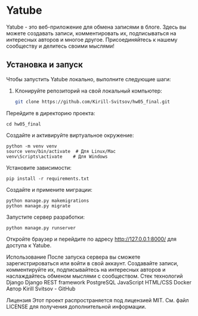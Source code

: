 # Yatube

Yatube - это веб-приложение для обмена записями в блоге. Здесь вы можете создавать записи, комментировать их, подписываться на интересных авторов и многое другое. Присоединяйтесь к нашему сообществу и делитесь своими мыслями!

## Установка и запуск

Чтобы запустить Yatube локально, выполните следующие шаги:

1. Клонируйте репозиторий на свой локальный компьютер:

   ```bash
   git clone https://github.com/Kirill-Svitsov/hw05_final.git
   ```
Перейдите в директорию проекта:
```
cd hw05_final
```

Создайте и активируйте виртуальное окружение:
```
python -m venv venv
source venv/bin/activate  # Для Linux/Mac
venv\Scripts\activate    # Для Windows
```

Установите зависимости:
```
pip install -r requirements.txt
```

Создайте и примените миграции:
```
python manage.py makemigrations
python manage.py migrate
```

Запустите сервер разработки:
```
python manage.py runserver
```
Откройте браузер и перейдите по адресу http://127.0.0.1:8000/ для доступа к Yatube.

Использование
После запуска сервера вы сможете зарегистрироваться или войти в свой аккаунт.
Создавайте записи, комментируйте их, подписывайтесь на интересных авторов и наслаждайтесь обменом мыслями с сообществом.
Стек технологий
Django
Django REST framework
PostgreSQL
JavaScript
HTML/CSS
Docker
Автор
Kirill Svitsov - GitHub

Лицензия
Этот проект распространяется под лицензией MIT. См. файл LICENSE для получения дополнительной информации.
